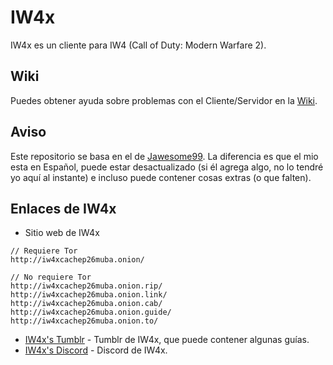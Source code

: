 # IW4x
IW4x es un cliente para IW4 (Call of Duty: Modern Warfare 2).

## Wiki
Puedes obtener ayuda sobre problemas con el Cliente/Servidor en la [Wiki](https://github.com/SoyRA/IW4x/wiki).

## Aviso
Este repositorio se basa en el de [Jawesome99](https://github.com/Jawesome99/IW4x). La diferencia es que el mio esta en Español, puede estar desactualizado (si él agrega algo, no lo tendré yo aquí al instante) e incluso puede contener cosas extras (o que falten).

## Enlaces de IW4x
- Sitio web de IW4x
```
// Requiere Tor
http://iw4xcachep26muba.onion/

// No requiere Tor
http://iw4xcachep26muba.onion.rip/
http://iw4xcachep26muba.onion.link/
http://iw4xcachep26muba.onion.cab/
http://iw4xcachep26muba.onion.guide/
http://iw4xcachep26muba.onion.to/
```
- [IW4x's Tumblr](https://iw4x.tumblr.com/) - Tumblr de IW4x, que puede contener algunas guías.
- [IW4x's Discord](https://discord.gg/sKeVmR3) - Discord de IW4x.
